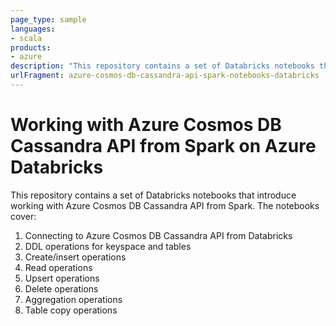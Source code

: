 ```yaml
---
page_type: sample
languages:
- scala
products:
- azure
description: "This repository contains a set of Databricks notebooks that introduce working with Azure Cosmos DB Cassandra API from Spark."
urlFragment: azure-cosmos-db-cassandra-api-spark-notebooks-databricks
---
```


# Working with Azure Cosmos DB Cassandra API from Spark on Azure Databricks
This repository contains a set of Databricks notebooks that introduce working with Azure Cosmos DB Cassandra API from Spark. The notebooks cover:
1.  Connecting to Azure Cosmos DB Cassandra API from Databricks
2.  DDL operations for keyspace and tables
3.  Create/insert operations
4.  Read operations
5.  Upsert operations
6.  Delete operations
7.  Aggregation operations
8.  Table copy operations
